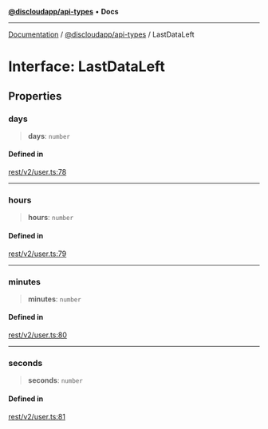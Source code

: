 [**@discloudapp/api-types**](../README.md) • **Docs**

***

[Documentation](../../../packages.md) / [@discloudapp/api-types](../README.md) / LastDataLeft

# Interface: LastDataLeft

## Properties

### days

> **days**: `number`

#### Defined in

[rest/v2/user.ts:78](https://github.com/discloud/discloud.app/blob/e957c12968777c01a56e127121040f7eaaf9b803/packages/api-types/rest/v2/user.ts#L78)

***

### hours

> **hours**: `number`

#### Defined in

[rest/v2/user.ts:79](https://github.com/discloud/discloud.app/blob/e957c12968777c01a56e127121040f7eaaf9b803/packages/api-types/rest/v2/user.ts#L79)

***

### minutes

> **minutes**: `number`

#### Defined in

[rest/v2/user.ts:80](https://github.com/discloud/discloud.app/blob/e957c12968777c01a56e127121040f7eaaf9b803/packages/api-types/rest/v2/user.ts#L80)

***

### seconds

> **seconds**: `number`

#### Defined in

[rest/v2/user.ts:81](https://github.com/discloud/discloud.app/blob/e957c12968777c01a56e127121040f7eaaf9b803/packages/api-types/rest/v2/user.ts#L81)
